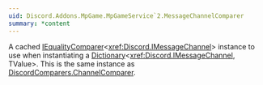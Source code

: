```yaml
---
uid: Discord.Addons.MpGame.MpGameService`2.MessageChannelComparer
summary: *content
---
```

A cached [IEqualityComparer](xref:System.Collections.Generic.IEqualityComparer`1)<<xref:Discord.IMessageChannel>> instance to use
when instantiating a [Dictionary](https://docs.microsoft.com/en-us/dotnet/api/system.collections.generic.dictionary-2)<<xref:Discord.IMessageChannel>, TValue>.
This is the same instance as [DiscordComparers.ChannelComparer](xref:Discord.DiscordComparers.ChannelComparer).
